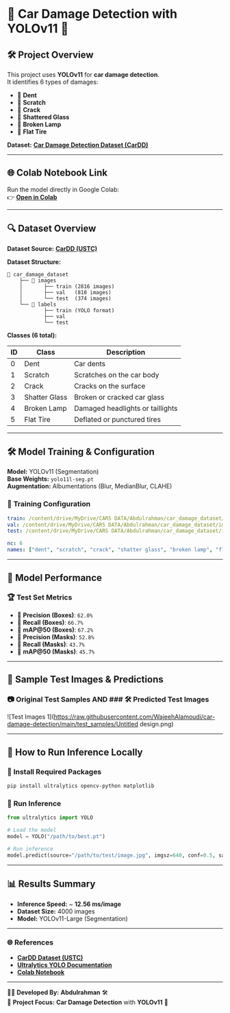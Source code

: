 # 🚗 Car Damage Detection with YOLOv11 🚨



## 🛠️ Project Overview

This project uses **YOLOv11** for **car damage detection**.\
It identifies 6 types of damages:

- 🔹 **Dent**
- 🔹 **Scratch**
- 🔹 **Crack**
- 🔹 **Shattered Glass**
- 🔹 **Broken Lamp**
- 🔹 **Flat Tire**

**Dataset:** **[Car Damage Detection Dataset (CarDD)](https://cardd-ustc.github.io/)**

---

## 🌐 Colab Notebook Link

Run the model directly in Google Colab:\
👉 **[Open in Colab](https://colab.research.google.com/drive/1r2FSsgA0bVukHbe_9vOxQNAnFK44m7Sv?usp=sharing)**

---

## 🔍 Dataset Overview

**Dataset Source:** **[CarDD (USTC)](https://cardd-ustc.github.io/)**

**Dataset Structure:**

```plaintext
📂 car_damage_dataset
    ├── 📂 images
    │       ├── train (2816 images)
    │       ├── val   (810 images)
    │       └── test  (374 images)
    └── 📂 labels
            ├── train (YOLO format)
            ├── val
            └── test
```

**Classes (6 total):**

| ID | Class         | Description                      |
| -- | ------------- | -------------------------------- |
| 0  | Dent          | Car dents                        |
| 1  | Scratch       | Scratches on the car body        |
| 2  | Crack         | Cracks on the surface            |
| 3  | Shatter Glass | Broken or cracked car glass      |
| 4  | Broken Lamp   | Damaged headlights or taillights |
| 5  | Flat Tire     | Deflated or punctured tires      |

---

## 🛠️ Model Training & Configuration

**Model:** YOLOv11 (Segmentation)\
**Base Weights:** `yolo11l-seg.pt`\
**Augmentation:** Albumentations (Blur, MedianBlur, CLAHE)

### 🔧 **Training Configuration**

```yaml
train: /content/drive/MyDrive/CARS DATA/Abdulrahman/car_damage_dataset/images/train
val: /content/drive/MyDrive/CARS DATA/Abdulrahman/car_damage_dataset/images/val
test: /content/drive/MyDrive/CARS DATA/Abdulrahman/car_damage_dataset/images/test

nc: 6
names: ["dent", "scratch", "crack", "shatter glass", "broken lamp", "flat tire"]
```

---

## 🚀 Model Performance

### 🏆 **Test Set Metrics**

- 🧠 **Precision (Boxes)**: `62.0%`
- 🧠 **Recall (Boxes)**: `66.7%`
- 🧠 **mAP\@50 (Boxes)**: `67.2%`
- 🎨 **Precision (Masks)**: `52.8%`
- 🎨 **Recall (Masks)**: `43.7%`
- 🎯 **mAP\@50 (Masks)**: `45.7%`

---

## 🧪 Sample Test Images & Predictions

### 📷 **Original Test Samples**  AND ### 🛠️ **Predicted Test Images**

![Test Images 1](https://raw.githubusercontent.com/WajeehAlamoudi/car-damage-detection/main/test_samples/Untitled design.png)  

---

## 🚀 How to Run Inference Locally

### 🔧 **Install Required Packages**

```bash
pip install ultralytics opencv-python matplotlib
```

### 🧠 **Run Inference**

```python
from ultralytics import YOLO

# Load the model
model = YOLO("/path/to/best.pt")

# Run inference
model.predict(source="/path/to/test/image.jpg", imgsz=640, conf=0.5, save=True)
```

---

## 📊 Results Summary

- **Inference Speed:** \~ **12.56 ms/image**
- **Dataset Size:** 4000 images
- **Model:** YOLOv11-Large (Segmentation)

---

### 🌐 **References**

- **[CarDD Dataset (USTC)](https://cardd-ustc.github.io/)**
- **[Ultralytics YOLO Documentation](https://docs.ultralytics.com/)**
- **[Colab Notebook](https://colab.research.google.com/drive/1r2FSsgA0bVukHbe_9vOxQNAnFK44m7Sv?usp=sharing)**

---

👨‍💻 **Developed By:** **Abdulrahman** 🛠️\
🎯 **Project Focus:** **Car Damage Detection** with **YOLOv11** 🚗

